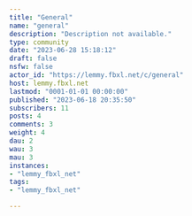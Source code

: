 ```yaml
---
title: "General" 
name: "general"
description: "Description not available."
type: community
date: "2023-06-28 15:18:12"
draft: false
nsfw: false
actor_id: "https://lemmy.fbxl.net/c/general"
host: lemmy.fbxl.net
lastmod: "0001-01-01 00:00:00"
published: "2023-06-18 20:35:50"
subscribers: 11
posts: 4
comments: 3
weight: 4
dau: 2
wau: 3
mau: 3
instances:
- "lemmy_fbxl_net"
tags: 
- "lemmy_fbxl_net"

---
```

